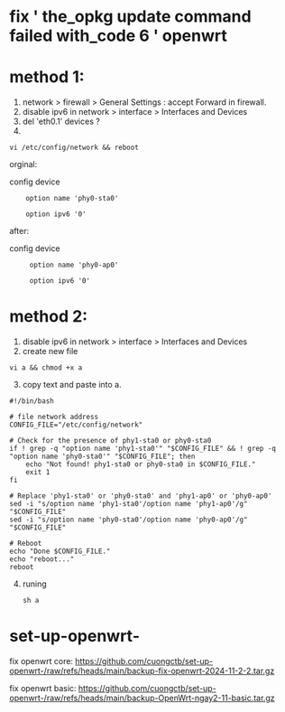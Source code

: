  # fix ' the_opkg update command failed with_code 6 ' openwrt

 # method 1:
 1. network > firewall > General Settings : accept Forward in firewall.
 2. disable ipv6 in network > interface > Interfaces and Devices
3. del 'eth0.1' devices ?
 4.  
```
vi /etc/config/network && reboot
```
orginal:

config device

        option name 'phy0-sta0'
        
        option ipv6 '0'
        
after:

config device

         option name 'phy0-ap0' 
         
         option ipv6 '0'


# method 2:
1. disable ipv6 in network > interface > Interfaces and Devices
2. create new file 

```
vi a && chmod +x a
```

3. copy text and paste into a.
```
#!/bin/bash

# file network address
CONFIG_FILE="/etc/config/network"

# Check for the presence of phy1-sta0 or phy0-sta0
if ! grep -q "option name 'phy1-sta0'" "$CONFIG_FILE" && ! grep -q "option name 'phy0-sta0'" "$CONFIG_FILE"; then
    echo "Not found! phy1-sta0 or phy0-sta0 in $CONFIG_FILE."
    exit 1
fi

# Replace 'phy1-sta0' or 'phy0-sta0' and 'phy1-ap0' or 'phy0-ap0'
sed -i "s/option name 'phy1-sta0'/option name 'phy1-ap0'/g" "$CONFIG_FILE"
sed -i "s/option name 'phy0-sta0'/option name 'phy0-ap0'/g" "$CONFIG_FILE"

# Reboot
echo "Done $CONFIG_FILE."
echo "reboot..."
reboot

```
4. runing
   ```
   sh a
   ```

# set-up-openwrt-

fix openwrt core:
https://github.com/cuongctb/set-up-openwrt-/raw/refs/heads/main/backup-fix-openwrt-2024-11-2-2.tar.gz

fix openwrt basic:
https://github.com/cuongctb/set-up-openwrt-/raw/refs/heads/main/backup-OpenWrt-ngay2-11-basic.tar.gz

